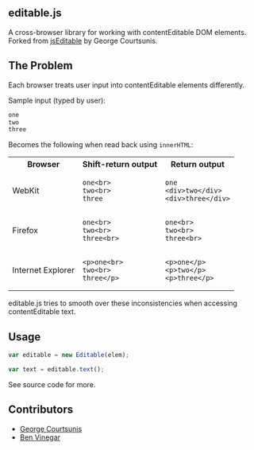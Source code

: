 editable.js
----

A cross-browser library for working with contentEditable DOM elements. Forked from [jsEditable](https://github.com/gjcourt/jsEditable) by George Courtsunis.

The Problem
---

Each browser treats user input into contentEditable elements differently.

Sample input (typed by user):

```html
one
two
three
```

Becomes the following when read back using ```innerHTML```:
<table>
  <tr>
    <th>Browser</th><th>Shift-return output</th><th>Return output</th>
  </tr>

  <tr>
    <td>WebKit</td>
    <td>
        <pre><code>one&lt;br&gt;
two&lt;br&gt;
three</code></pre>
    </td>
    <td>
        <pre><code>one
&lt;div&gt;two&lt;/div&gt;
&lt;div&gt;three&lt;/div&gt;</code></pre>
    </td>
  </tr>

  <tr>
    <td>Firefox</td>
    <td>
        <pre><code>one&lt;br&gt;
two&lt;br&gt;
three&lt;br&gt;</code></pre>
    </td>
    <td>
        <pre><code>one&lt;br&gt;
two&lt;br&gt;
three&lt;br&gt;</code></pre>
    </td>
  </tr>

  <tr>
    <td>Internet Explorer</td>
    <td>
        <pre><code>&lt;p&gt;one&lt;br&gt;
two&lt;br&gt;
three&lt;/p&gt;</code></pre>
    </td>
    <td>
        <pre><code>&lt;p&gt;one&lt;/p&gt;
&lt;p&gt;two&lt;/p&gt;
&lt;p&gt;three&lt;/p&gt;</code></pre>
    </td>
  </tr>

</table>


editable.js tries to smooth over these inconsistencies when accessing contentEditable text.

Usage
---

```javascript
var editable = new Editable(elem);

var text = editable.text();
```

See source code for more.

Contributors
---

* [George Courtsunis](https://github.com/gjcourt)
* [Ben Vinegar](https://github.com/benvinegar)